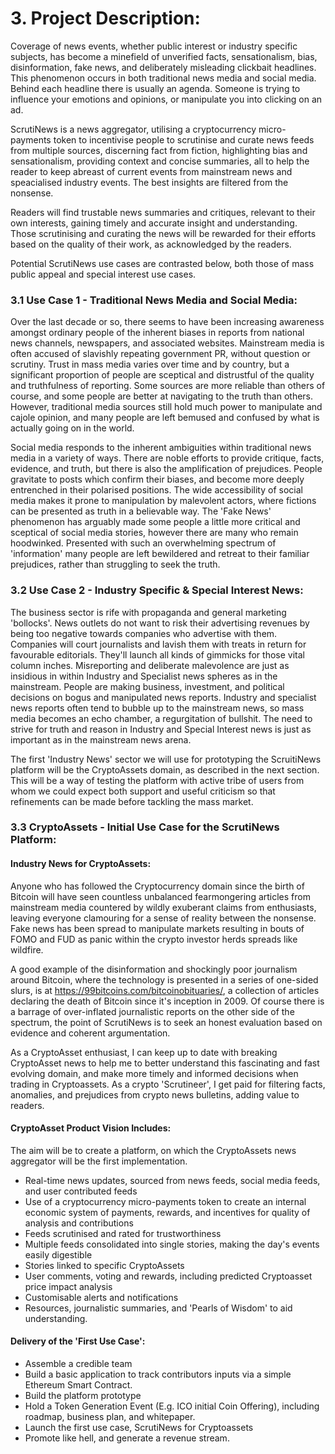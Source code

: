 # 3. Project Description:

Coverage of news events, whether public interest or industry specific subjects, has become a minefield of unverified facts, sensationalism, bias, disinformation, fake news, and deliberately misleading clickbait headlines. This phenomenon occurs in both traditional news media and social media. Behind each headline there is usually an agenda. Someone is trying to influence your emotions and opinions, or manipulate you into clicking on an ad.

ScrutiNews is a news aggregator, utilising a cryptocurrency micro-payments token to incentivise people to scrutinise and curate news feeds from multiple sources, discerning fact from fiction, highlighting bias and sensationalism, providing context and concise summaries, all to help the reader to keep abreast of current events from mainstream news and speacialised industry events. The best insights are filtered from the nonsense.

Readers will find trustable news summaries and critiques, relevant to their own interests, gaining timely and accurate insight and understanding. Those scrutinising and curating the news will be rewarded for their efforts based on the quality of their work, as acknowledged by the readers.

Potential ScrutiNews use cases are contrasted below, both those of mass public appeal and special interest use cases.


### 3.1 Use Case 1 - Traditional News Media and Social Media:
Over the last decade or so, there seems to have been increasing awareness amongst ordinary people of the inherent biases in reports from national news channels, newspapers, and associated websites. Mainstream media is often accused of slavishly repeating government PR, without question or scrutiny. Trust in mass media varies over time and by country, but a significant proportion of people are sceptical and distrustful of the quality and truthfulness of reporting. Some sources are more reliable than others of course, and some people are better at navigating to the truth than others. However, traditional media sources still hold much power to manipulate and cajole opinion, and many people are left bemused and confused by what is actually going on in the world.

Social media responds to the inherent ambiguities within traditional news media in a variety of ways. There are noble efforts to provide critique, facts, evidence, and truth, but there is also the amplification of prejudices. People gravitate to posts which confirm their biases, and become more deeply entrenched in their polarised positions. The wide accessibility of social media makes it prone to manipulation by malevolent actors, where fictions can be presented as truth in a believable way. The 'Fake News' phenomenon has arguably made some people a little more critical and sceptical of social media stories, however there are many who remain hoodwinked. Presented with such an overwhelming spectrum of 'information' many people are left bewildered and retreat to their familiar prejudices, rather than struggling to seek the truth.

### 3.2 Use Case 2 - Industry Specific & Special Interest News:
The business sector is rife with propaganda and general marketing 'bollocks'. News outlets do not want to risk their advertising revenues by being too negative towards companies who advertise with them. Companies will court journalists and lavish them with treats in return for favourable editorials. They'll launch all kinds of gimmicks for those vital column inches. Misreporting and deliberate malevolence are just as insidious in within Industry and Specialist news spheres as in the mainstream. People are making business, investment, and political decisions on bogus and manipulated news reports. Industry and specialist news reports often tend to bubble up to the mainstream news, so mass media becomes an echo chamber, a regurgitation of bullshit. The need to strive for truth and reason in Industry and Special Interest news is just as important as in the mainstream news arena.

The first 'Industry News' sector we will use for prototyping the ScruitiNews platform will be the CryptoAssets domain, as described in the next section. This will be a way of testing the platform with active tribe of users from whom we could expect both support and useful criticism so that refinements can be made before tackling the mass market.

### 3.3 CryptoAssets - Initial Use Case for the ScrutiNews Platform:
#### Industry News for CryptoAssets: 
Anyone who has followed the Cryptocurrency domain since the birth of Bitcoin will have seen countless unbalanced fearmongering articles from mainstream media countered by wildly exuberant claims from enthusiasts, leaving everyone clamouring for a sense of reality between the nonsense. Fake news has been spread to manipulate markets resulting in bouts of FOMO and FUD as panic within the crypto investor herds spreads like wildfire. 

A good example of the disinformation and shockingly poor journalism around Bitcoin, where the technology is presented in a series of one-sided slurs, is at https://99bitcoins.com/bitcoinobituaries/, a collection of articles declaring the death of Bitcoin since it's inception in 2009. Of course there is a barrage of over-inflated journalistic reports on the other side of the spectrum, the point of ScrutiNews is to seek an honest evaluation based on evidence and coherent argumentation.

As a CryptoAsset enthusiast, I can keep up to date with breaking CryptoAsset news to help me to better understand this fascinating and fast evolving domain, and make more timely and informed decisions when trading in Cryptoassets. As a crypto 'Scrutineer', I get paid for filtering facts, anomalies, and prejudices from crypto news bulletins, adding value to readers.

#### CryptoAsset Product Vision Includes: 
The aim will be to create a platform, on which the CryptoAssets news aggregator will be the first implementation. 

* Real-time news updates, sourced from news feeds, social media feeds, and user contributed feeds 
* Use of a cryptocurrency micro-payments token to create an internal economic system of payments, rewards, and incentives for quality of analysis and contributions 
* Feeds scrutinised and rated for trustworthiness 
* Multiple feeds consolidated into single stories, making the day's events easily digestible 
* Stories linked to specific CryptoAssets
* User comments, voting and rewards, including predicted Cryptoasset price impact analysis
* Customisable alerts and notifications 
* Resources, journalistic summaries, and 'Pearls of Wisdom' to aid understanding.

#### Delivery of the 'First Use Case': 
* Assemble a credible team 
* Build a basic application to track contributors inputs via a simple Ethereum Smart Contract. 
* Build the platform prototype 
* Hold a Token Generation Event (E.g. ICO initial Coin Offering), including roadmap, business plan, and whitepaper. 
* Launch the first use case, ScrutiNews for Cryptoassets 
* Promote like hell, and generate a revenue stream.
